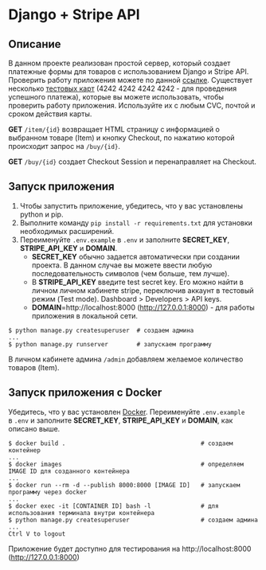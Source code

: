 # Django + Stripe API
## Описание 
В данном проекте реализован простой сервер, который создает платежные формы для товаров с использованием Django и Stripe API.
Проверить работу приложения можете по данной [ссылке](https://django-stripe.herokuapp.com/). 
Существует несколько [тестовых карт](https://stripe.com/docs/payments/accept-a-payment?platform=web&ui=checkout&integration=checkout#additional-testing-resources)
(4242 4242 4242 4242 - для проведения успешного платежа),
которые вы можете использовать, чтобы проверить работу приложения. Используйте их с любым CVC, почтой и сроком действия карты.

**GET** `/item/{id}` возвращает HTML страницу с информацией о выбранном товаре (Item) и кнопку Checkout, по нажатию которой происходит запрос на `/buy/{id}`.

**GET** `/buy/{id}` создает Checkout Session и перенаправляет на Checkout.

## Запуск приложения
1. Чтобы запустить приложение, убедитесь, что у вас установлены python и pip.
2. Выполните команду `pip install -r requirements.txt` для установки необходимых расширений.
3. Переименуйте `.env.example` в `.env`  и заполните **SECRET_KEY**, **STRIPE_API_KEY** и **DOMAIN**.
   - **SECRET_KEY** обычно задается автоматически при создании проекта. 
     В данном случае вы можете ввести любую последовательность символов (чем больше, тем лучше).
   - В **STRIPE_API_KEY** введите test secret key. Его можно найти в личном личном кабинете stripe, 
     переключив аккаунт в тестовый режим (Test mode). Dashboard > Developers > API keys.
   - **DOMAIN**=http://localhost:8000 (http://127.0.0.1:8000) - для работы приложения в локальной сети.


```
$ python manage.py createsuperuser  # создаем админа
...
$ python manage.py runserver        # запускаем программу
```
В личном кабинете админа `/admin` добавляем желаемое количество товаров (Item).

## Запуск приложения с Docker
Убедитесь, что у вас установлен [Docker](https://www.docker.com/).
Переименуйте `.env.example` в `.env`  и заполните **SECRET_KEY**, **STRIPE_API_KEY** и **DOMAIN**, как описано выше.

```
$ docker build .                                      # создаем контейнер
...
$ docker images                                       # определяем IMAGE ID для созданного контейнера
...
$ docker run --rm -d --publish 8000:8000 [IMAGE ID]   # запускаем программу через docker
...
$ docker exec -it [CONTAINER ID] bash -l              # для использования терминала внутри контейнера
$ python manage.py createsuperuser                    # создаем админа
...
Ctrl V to logout
```
Приложение будет доступно для тестирования на http://localhost:8000 (http://127.0.0.1:8000)
